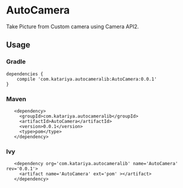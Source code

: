 # AutoCamera

Take Picture from Custom camera using Camera API2.
## Usage
### Gradle
```
dependencies {
    compile 'com.katariya.autocameralib:AutoCamera:0.0.1'
}
```

 ### Maven
```
   <dependency>
     <groupId>com.katariya.autocameralib</groupId>
     <artifactId>AutoCamera</artifactId>
     <version>0.0.1</version>
     <type>pom</type>
   </dependency>
```

 ### Ivy
```
   <dependency org='com.katariya.autocameralib' name='AutoCamera' rev='0.0.1'>
     <artifact name='AutoCamera' ext='pom' ></artifact>
   </dependency>
   ```
